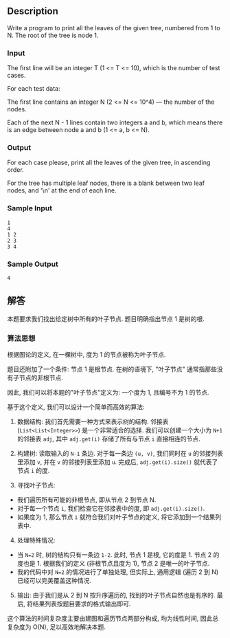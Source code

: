 ## Description

Write a program to print all the leaves of the given tree, numbered from 1 to N.  The root of the tree is node 1.

### Input

The first line will be an integer T (1 <= T <= 10), which is the number of test cases.

For each test data:

The first line contains an integer N (2 <= N <= 10^4) — the number of the nodes.

Each of the next N - 1 lines contain two integers a and b, which means there is an edge between node a and b (1 <= a, b <= N).

### Output

For each case please, print all the leaves of the given tree, in ascending order.

For the tree has multiple leaf nodes, there is a blank between two leaf nodes, and '\n' at the end of each line.

### Sample Input

```log
1
4
1 2
2 3
3 4
```

### Sample Output

``` log
4
```


## 解答

本题要求我们找出给定树中所有的叶子节点. 题目明确指出节点 1 是树的根.

### 算法思想

根据图论的定义, 在一棵树中, 度为 1 的节点被称为叶子节点.

题目还附加了一个条件: 节点 1 是根节点. 在树的语境下, "叶子节点" 通常指那些没有子节点的非根节点.

因此, 我们可以将本题的"叶子节点"定义为: 一个度为 1, 且编号不为 1 的节点.

基于这个定义, 我们可以设计一个简单而高效的算法:

1.  数据结构: 我们首先需要一种方式来表示树的结构. 邻接表 (`List<List<Integer>>`) 是一个非常适合的选择. 我们可以创建一个大小为 `N+1` 的邻接表 `adj`, 其中 `adj.get(i)` 存储了所有与节点 `i` 直接相连的节点.

2.  构建树: 读取输入的 `N-1` 条边. 对于每一条边 `(u, v)`, 我们同时在 `u` 的邻接列表里添加 `v`, 并在 `v` 的邻接列表里添加 `u`. 完成后, `adj.get(i).size()` 就代表了节点 `i` 的度.

3.  寻找叶子节点:
+  我们遍历所有可能的非根节点, 即从节点 2 到节点 N.
+  对于每一个节点 `i`, 我们检查它在邻接表中的度, 即 `adj.get(i).size()`.
+  如果度为 1, 那么节点 `i` 就符合我们对叶子节点的定义, 将它添加到一个结果列表中.

4.  处理特殊情况:
+  当 `N=2` 时, 树的结构只有一条边 `1-2`. 此时, 节点 1 是根, 它的度是 1. 节点 2 的度也是 1. 根据我们的定义 (非根节点且度为 1), 节点 2 是唯一的叶子节点.
+  我的代码中对 `N=2` 的情况进行了单独处理, 但实际上, 通用逻辑 (遍历 2 到 N) 已经可以完美覆盖这种情况.

5.  输出: 由于我们是从 2 到 N 按升序遍历的, 找到的叶子节点自然也是有序的. 最后, 将结果列表按题目要求的格式输出即可.

这个算法的时间复杂度主要由建图和遍历节点两部分构成, 均为线性时间, 因此总复杂度为 O(N), 足以高效地解决本题.
